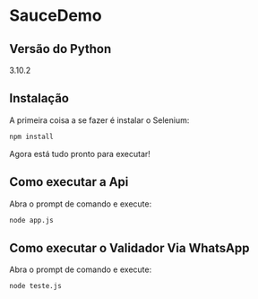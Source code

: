 # SauceDemo

## Versão do Python
3.10.2

## Instalação
A primeira coisa a se fazer é instalar o Selenium:
```bash
npm install
```
Agora está tudo pronto para executar!

## Como executar a Api
Abra o prompt de comando e execute:
```bash
node app.js
```

## Como executar o Validador Via WhatsApp
Abra o prompt de comando e execute:
```bash
node teste.js
```

